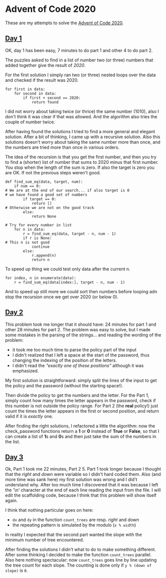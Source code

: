 # Advent of Code 2020

These are my attempts to solve the [Advent of Code 2020](https://adventofcode.com/2020).

## [Day 1](https://adventofcode.com/2020/day/1)

OK, day 1 has been easy, 7 minutes to do part 1 and other 4 to do part 2.

The puzzles asked to find in a list of number two (or three) numbers that
added together give the result of *2020*.

For the first solution I simply ran two (or three) nested loops over the data
and checked if the result was 2020.

```
for first in data:
    for second in data:
        if first + second == 2020:
            return found

```

I did not worry about taking twice (or thrice) the same number (1010), also
I don't think it was clear if that was allowed.
And the algorithm also tries the couple of number twice.

After having found the solutions I tried to find a more general and elegant
solution.
After a bit of thinking, I came up with a recursive solution.
Also this solutions doesn't worry about taking the same number more than
once, and the numbers are tried more than once in various orders.

The idea of the recursion is that you get the first number, and then you try
to find a (shorter) list of number that sums to 2020 minus that first number.
You stop when the length of the sum is zero.
If also the target is zero you are OK. If not the previous steps weren't
good.


```
def find_sum_eq(data, target, num):
    if num == 0:
# We are at the end of our search... if also target is 0
# we have found a good set of numbers
        if target == 0:
            return []
# Otherwise we are not on the good track
        else:
            return None

# Try for every number in list
    for n in data:
        r = find_sum_eq(data, target - n, num - 1)
        if r is None:
# This n is not good
            continue
        else:
            r.append(n)
            return n
```

To speed up thing we could test only data after the current n.

```
for index, n in enumerate(data):
    r = find_sum_eq(data[index:], target - n, num - 1)
```

And to speed up still more we could sort then numbers before looping
adn stop the recursion once we get over 2020 (or below 0).

## [Day 2](https://adventofcode.com/2020/day/2)

This problem took me longer that it should have: 24 minutes for part 1 and
other 28 minutes for part 2.
The problem was easy to solve, but I made some mistakes in the parsing
of the strings... and reading the wording of the problem:

- it took me too much time to parse the policy part of the input
- I didn't realized that I left a space at the start of the password, thus
changing the indexing of the position of the letters.
- I didn't read the *"exactly one of these positions"* although it was emphasized.

My first solution is straightforward: simply split the lines of the input
to get the policy and the password (without the starting space!).

Then divide the policy to get the numbers and the letter.
For the Part 1, simply count how many times the letter appears in the password,
check if this number is not outside the policy range.
For Part 2 (the **real** policy!) just count the times the letter appears
in the first or second position, and return valid if it is *exactly* one.

After finding the right solutions, I refactored a little the algorithm:
now the check_password functions return a **1** or **0** instead of
**True** or **False**, so that I can create a list of **1**s and **0**s
and then just take the sum of the numbers in the list.

## [Day 3](https://adventofcode.com/2020/day/3)

Ok, Part 1 took me 22 minutes, Part 2 5.
Part 1 took longer because I thought that the *right* and *down* were
variable so I didn't hard coded them.
Also (and more time was sank here) my first solution was wrong and I did't
understand why.
After too much time I discovered that it was because I left the '\n'
character at the end of each line reading the input from the file.
I will edit the scaffolding code, because I think that this problem will
show itself again.

I think that nothing particular goes on here:

- `dx` and `dy` in the function `count_trees` are resp. *right* and *down*
- the repeating pattern is simulated by the modulo (`x % width`)

In reality I expected that the second part wanted the slope with the minimum
number of tree encountered.

After finding the solutions I didn't what to do to make something different.
After some thinking I decided to make the function `count_trees` parallel.
Also here nothing spectacular: now `count_trees` goes line by line updating
the tree count for each slope. The counting is done only if
`y % (down of slope)` is `0`.
